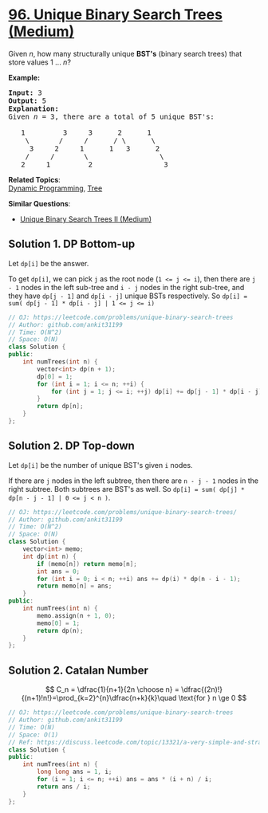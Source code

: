 # [96. Unique Binary Search Trees (Medium)](https://leetcode.com/problems/unique-binary-search-trees/)

<p>Given <em>n</em>, how many structurally unique <strong>BST's</strong> (binary search trees) that store values 1 ...&nbsp;<em>n</em>?</p>

<p><strong>Example:</strong></p>

<pre><strong>Input:</strong> 3
<strong>Output:</strong> 5
<strong>Explanation:
</strong>Given <em>n</em> = 3, there are a total of 5 unique BST's:

   1         3     3      2      1
    \       /     /      / \      \
     3     2     1      1   3      2
    /     /       \                 \
   2     1         2                 3
</pre>


**Related Topics**:  
[Dynamic Programming](https://leetcode.com/tag/dynamic-programming/), [Tree](https://leetcode.com/tag/tree/)

**Similar Questions**:
* [Unique Binary Search Trees II (Medium)](https://leetcode.com/problems/unique-binary-search-trees-ii/)

## Solution 1. DP Bottom-up

Let `dp[i]` be the answer.

To get `dp[i]`, we can pick `j` as the root node (`1 <= j <= i`), then there are `j - 1` nodes in the left sub-tree and `i - j` nodes in the right sub-tree, and they have `dp[j - 1]` and `dp[i - j]` unique BSTs respectively. So `dp[i] = sum( dp[j - 1] * dp[i - j] | 1 <= j <= i)`

```cpp
// OJ: https://leetcode.com/problems/unique-binary-search-trees
// Author: github.com/ankit31199
// Time: O(N^2)
// Space: O(N)
class Solution {
public:
    int numTrees(int n) {
        vector<int> dp(n + 1);
        dp[0] = 1;
        for (int i = 1; i <= n; ++i) {
            for (int j = 1; j <= i; ++j) dp[i] += dp[j - 1] * dp[i - j];
        }
        return dp[n];
    }
};
```

## Solution 2. DP Top-down

Let `dp[i]` be the number of unique BST's given `i` nodes.

If there are `j` nodes in the left subtree, then there are `n - j - 1` nodes in the right subtree. Both subtrees are BST's as well. So `dp[i] = sum( dp[j] * dp[n - j - 1] | 0 <= j < n )`.

```cpp
// OJ: https://leetcode.com/problems/unique-binary-search-trees/
// Author: github.com/ankit31199
// Time: O(N^2)
// Space: O(N)
class Solution {
    vector<int> memo;
    int dp(int n) {
        if (memo[n]) return memo[n];
        int ans = 0;
        for (int i = 0; i < n; ++i) ans += dp(i) * dp(n - i - 1);
        return memo[n] = ans;
    }
public:
    int numTrees(int n) {
        memo.assign(n + 1, 0);
        memo[0] = 1;
        return dp(n);
    }
};
```

## Solution 2. Catalan Number

$$
C_n = \dfrac{1}{n+1}{2n \choose n} = \dfrac{(2n)!}{(n+1)!n!}=\prod_{k=2}^{n}\dfrac{n+k}{k}\quad \text{for } n \ge 0
$$

```cpp
// OJ: https://leetcode.com/problems/unique-binary-search-trees
// Author: github.com/ankit31199
// Time: O(N)
// Space: O(1)
// Ref: https://discuss.leetcode.com/topic/13321/a-very-simple-and-straight-ans-based-on-math-catalan-number-o-n-times-o-1-space
class Solution {
public:
    int numTrees(int n) {
        long long ans = 1, i;
        for (i = 1; i <= n; ++i) ans = ans * (i + n) / i;
        return ans / i;
    }
};
```
